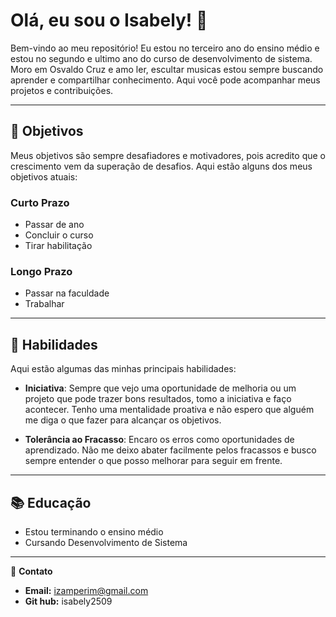 # Olá, eu sou o Isabely! 👋

Bem-vindo ao meu repositório! Eu estou no  terceiro ano do ensino médio e estou no segundo e ultimo ano do curso de desenvolvimento de sistema. Moro em Osvaldo Cruz e amo ler, escultar musicas estou sempre buscando aprender e compartilhar conhecimento. Aqui você pode acompanhar meus projetos e contribuições.



---
## 🎯 Objetivos

Meus objetivos são sempre desafiadores e motivadores, pois acredito que o crescimento vem da superação de desafios. Aqui estão alguns dos meus objetivos atuais:

### Curto Prazo 
- Passar de ano 
- Concluir o curso
- Tirar habilitação


### Longo Prazo 
- Passar na faculdade
- Trabalhar 

---
## 💼 Habilidades

Aqui estão algumas das minhas principais habilidades:

- **Iniciativa**: Sempre que vejo uma oportunidade de melhoria ou um projeto que pode trazer bons resultados, tomo a iniciativa e faço acontecer. Tenho uma mentalidade proativa e não espero que alguém me diga o que fazer para alcançar os objetivos.

- **Tolerância ao Fracasso**: Encaro os erros como oportunidades de aprendizado. Não me deixo abater facilmente pelos fracassos e busco sempre entender o que posso melhorar para seguir em frente.

---

## 📚 Educação


- Estou terminando o ensino médio 
- Cursando Desenvolvimento de Sistema



---

💬 **Contato**  
- **Email:** izamperim@gmail.com
- **Git hub:** isabely2509



